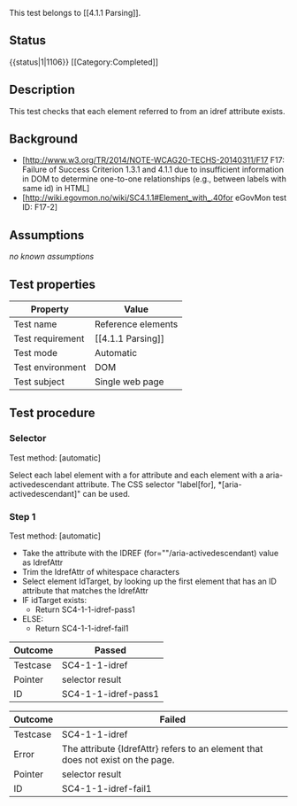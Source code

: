 This test belongs to [[4.1.1 Parsing]].

## Status
{{status|1|1106}}
[[Category:Completed]]


## Description
This test checks that each element referred to from an idref attribute exists.


## Background
- [http://www.w3.org/TR/2014/NOTE-WCAG20-TECHS-20140311/F17 F17: Failure of Success Criterion 1.3.1 and 4.1.1 due to insufficient information in DOM to determine one-to-one relationships (e.g., between labels with same id) in HTML]
- [http://wiki.egovmon.no/wiki/SC4.1.1#Element_with_.40for eGovMon test ID: F17-2]


## Assumptions
*no known assumptions*


## Test properties
| Property          | Value
|-------------------|----
| Test name         | Reference elements
| Test requirement  | [[4.1.1 Parsing]]
| Test mode         | Automatic
| Test environment  | DOM
| Test subject      | Single web page


## Test procedure

### Selector
Test method: [automatic]

Select each label element with a for attribute and each element with a aria-activedescendant attribute. The CSS selector "label[for], *[aria-activedescendant]" can be used.

### Step 1
Test method: [automatic]

- Take the attribute with the IDREF (for=""/aria-activedescendant) value as IdrefAttr
- Trim the IdrefAttr of whitespace characters
- Select element IdTarget, by looking up the first element that has an ID attribute that matches the IdrefAttr
- IF idTarget exists:
  - Return SC4-1-1-idref-pass1
- ELSE:
  - Return SC4-1-1-idref-fail1


| Outcome  | Passed
|----------|-----
| Testcase | SC4-1-1-idref
| Pointer  | selector result
| ID       | SC4-1-1-idref-pass1

| Outcome  | Failed
|----------|-----
| Testcase | SC4-1-1-idref
| Error    | The attribute {IdrefAttr} refers to an element that does not exist on the page.
| Pointer  | selector result
| ID       | SC4-1-1-idref-fail1
